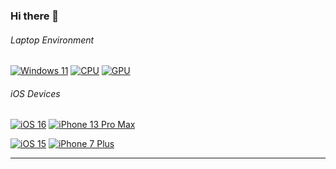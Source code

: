 ### Hi there 👋


###### Laptop Environment

[![Windows 11](https://img.shields.io/badge/Windows%2011-0078D6?style=flat-square&logo=Microsoft&logoColor=white)](https://www.microsoft.com/windows/windows-11)
[![CPU](https://img.shields.io/badge/CPU-Intel%20i9%2012900H-blue)](https://www.intel.com/content/www/us/en/products/sku/134599/intel-core-i912900k-processor-30m-cache-up-to-5-20-ghz/specifications.html)
[![GPU](https://img.shields.io/badge/GPU-NVIDIA%20GeForce%20RTX%203060%20Laptop-green)](https://www.nvidia.com/en-gb/geforce/graphics-cards/30-series/)

###### iOS Devices
[![iOS 16](https://img.shields.io/badge/16-000000?style=flat-square&logo=iOS&logoColor=ffffff)](https://www.apple.com/ios/ios-16/)
[![iPhone 13 Pro Max](https://img.shields.io/badge/iPhone%2013%20Pro%20Max-000000?style=flat-square&logo=Apple&logoColor=white)](https://support.apple.com/kb/SP848)

[![iOS 15](https://img.shields.io/badge/15-000000?style=flat-square&logo=iOS&logoColor=ffffff)](https://www.apple.com/ios/ios-15/)
[![iPhone 7 Plus](https://img.shields.io/badge/iPhone%207%20Plus-000000?style=flat-square&logo=Apple&logoColor=white)](https://support.apple.com/kb/SP744)

---

<!--
**Trcmoe/Trcmoe** is a ✨ _special_ ✨ repository because its `README.md` (this file) appears on your GitHub profile.

Here are some ideas to get you started:

- 🔭 I’m currently working on ...
- 🌱 I’m currently learning ...
- 👯 I’m looking to collaborate on ...
- 🤔 I’m looking for help with ...
- 💬 Ask me about ...
- 📫 How to reach me: ...
- 😄 Pronouns: ...
- ⚡ Fun fact: ...
-->
